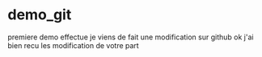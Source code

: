 # demo_git
premiere demo effectue
je viens de fait une modification sur github
ok j'ai bien recu les modification de votre part
